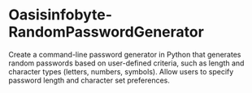 # Oasisinfobyte-RandomPasswordGenerator
Create a command-line password generator in Python that generates random passwords based on user-defined criteria, such as length and character types (letters, numbers, symbols). Allow users to specify password length and character set preferences.

